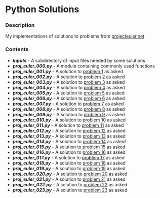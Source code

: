 # Python Solutions

### Description
My implementations of solutions to problems from [projecteuler.net](https://projecteuler.net/)

### Contents
* ***Inputs*** - A subdirectory of input files needed by some solutions
* ***proj_euler_000.py*** - A module containing commonly used functions
* ***proj_euler_001.py*** - A solution to [problem 1](https://projecteuler.net/problem=1) as asked
* ***proj_euler_002.py*** - A solution to [problem 2](https://projecteuler.net/problem=2) as asked
* ***proj_euler_003.py*** - A solution to [problem 3](https://projecteuler.net/problem=3) as asked
* ***proj_euler_004.py*** - A solution to [problem 4](https://projecteuler.net/problem=4) as asked
* ***proj_euler_005.py*** - A solution to [problem 5](https://projecteuler.net/problem=5) as asked
* ***proj_euler_006.py*** - A solution to [problem 6](https://projecteuler.net/problem=6) as asked
* ***proj_euler_007.py*** - A solution to [problem 7](https://projecteuler.net/problem=7) as asked
* ***proj_euler_008.py*** - A solution to [problem 8](https://projecteuler.net/problem=8) as asked
* ***proj_euler_009.py*** - A solution to [problem 9](https://projecteuler.net/problem=9) as asked
* ***proj_euler_010.py*** - A solution to [problem 10](https://projecteuler.net/problem=10) as asked
* ***proj_euler_011.py*** - A solution to [problem 11](https://projecteuler.net/problem=11) as asked
* ***proj_euler_012.py*** - A solution to [problem 12](https://projecteuler.net/problem=12) as asked
* ***proj_euler_013.py*** - A solution to [problem 13](https://projecteuler.net/problem=13) as asked
* ***proj_euler_014.py*** - A solution to [problem 14](https://projecteuler.net/problem=14) as asked
* ***proj_euler_015.py*** - A solution to [problem 15](https://projecteuler.net/problem=15) as asked
* ***proj_euler_016.py*** - A solution to [problem 16](https://projecteuler.net/problem=16) as asked
* ***proj_euler_017.py*** - A solution to [problem 17](https://projecteuler.net/problem=17) as asked
* ***proj_euler_018.py*** - A solution to [problem 18](https://projecteuler.net/problem=18) as asked
* ***proj_euler_019.py*** - A solution to [problem 19](https://projecteuler.net/problem=19) as asked
* ***proj_euler_020.py*** - A solution to [problem 20](https://projecteuler.net/problem=20) as asked
* ***proj_euler_021.py*** - A solution to [problem 21](https://projecteuler.net/problem=21) as asked
* ***proj_euler_022.py*** - A solution to [problem 22](https://projecteuler.net/problem=22) as asked
* ***proj_euler_023.py*** - A solution to [problem 23](https://projecteuler.net/problem=23) as asked 
